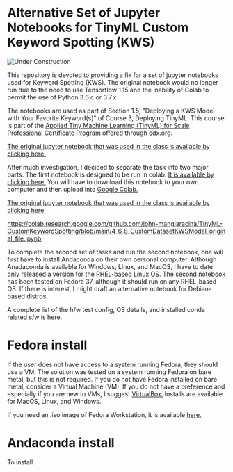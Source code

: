 # Alternative Set of Jupyter Notebooks for TinyML Custom Keyword Spotting (KWS)

<img src="https://canadianmedicalteams.org/wp-content/uploads/2013/10/Website-Under-Construction-template1.jpg" alt="Under Construction">


This repository is devoted to providing a fix for a set of jupyter notebooks used for Keyword Spotting (KWS).  The original notebook would no longer run due to the need to use Tensorflow 1.15 and the inability of Colab to permit the use of Python 3.6.c or 3.7.x.  

The notebooks are used as part of Section 1.5, "Deploying a KWS Model with Your Favorite Keyword(s)" of Course 3, Deploying TinyML.  This course is part of the <a href="https://www.edx.org/professional-certificate/harvardx-applied-tiny-machine-learning-tinyml-for-scale">Applied Tiny Machine Learning (TinyML) for Scale Professional Certificate Program</a> offered through <a href="[url](https://www.edx.org)">edx.org</a>.

<a href="https://github.com/john-mangiaracina/TinyML-CustomKeywordSpotting/blob/main/4_6_8_CustomDatasetKWSModel_original_file.ipynb">The original jupyter notebook that was used in the class is available by clicking here.</a>

After much investigation, I decided to separate the task into two major parts.  The first notebook is designed to be run in colab.  <a href="https://github.com/john-mangiaracina/TinyML-CustomKeywordSpotting/blob/main/4_6_8_CustomDatasetKWSModel_original_file.ipynb">It is available by clicking here.</a>  You will have to download this notebook to your own computer and then upload into <a href="https://github.com/john-mangiaracina/TinyML-CustomKeywordSpotting/blob/main/4_6_8_CustomDatasetKWSModel_original_file.ipynb">Google Colab.</a>

<a href="https://github.com/john-mangiaracina/TinyML-CustomKeywordSpotting/blob/main/4_6_8_CustomDatasetKWSModel_original_file.ipynb">The original jupyter notebook that was used in the class is available by clicking here.</a>
 

https://colab.research.google.com/github.com/john-mangiaracina/TinyML-CustomKeywordSpotting/blob/main/4_6_8_CustomDatasetKWSModel_original_file.ipynb

To complete the second set of tasks and run the second notebook, one will first have to install Andaconda on their own personal computer.  Although Anadaconda is available for Windows, Linux, and MacOS, I have to date only released a version for the RHEL-based Linux OS.  The second notebook has been tested on Fedora 37, although it should run on any RHEL-based OS.  If there is interest, I might draft an alternative notebook for Debian-based distros.

A complete list of the h/w test config, OS details, and installed conda related s/w is here.

#  Fedora install

If the user does not have access to a system running Fedora, they should use a VM.  The solution was tested on a system running Fedora on bare metal, but this is not required.  If you do not have Fedora installed on bare metal, consider a Virtual Machine (VM).  If you do not have a preference and especially if you are new to VMs, I suggest <a href="https://www.virtualbox.org/">VirtualBox.</a>  Installs are available for MacOS, Linux, and Windows.

If you need an .iso image of Fedora Workstation, it is available <a href="https://fedoraproject.org/workstation/">here.</a>

#  Andaconda install

To install 
